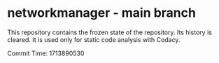 # networkmanager - main branch

This repository contains the frozen state of the repository.
Its history is cleared. It is used only for static code
analysis with Codacy.

Commit Time: 1713890530